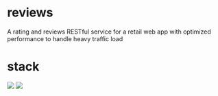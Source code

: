 # reviews
A rating and reviews RESTful service for a retail web app with optimized performance to handle heavy traffic load


# stack
<a>
<img src="https://img.shields.io/badge/Node.js-339933?style=for-the-badge&logo=nodedotjs&logoColor=white" /> 
<img src="https://img.shields.io/badge/PostgreSQL-316192?style=for-the-badge&logo=postgresql&logoColor=white" />
  </a>
